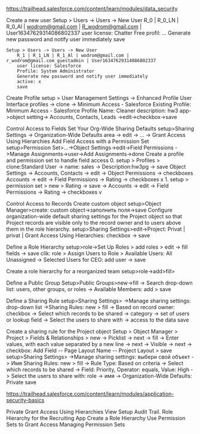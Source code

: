 https://trailhead.salesforce.com/content/learn/modules/data_security


Create a new user
    Setup > Users -> Users -> New User
        R_0 | R_0_LN | R_0_Al | wodrom@gmail.com | R_wodrom@gmail.com | User16347629314086802337
        user license: Chatter Free
        profil: ...
        Generate new password and notify user immediately
        save

    Setup > Users -> Users -> New User
        R_1 | R_1_LN | R_1_Al | wodrom@gmail.com | r_wodrom@gmail.com_guestadmin | User16347629314086802337
        user license: Salesforce
        Profile: System Administrator
        Generate new password and notify user immediately
        active: x
        save

Create Profile
    setup > User Management Settings -> Enhanced Profile User Interface
        profiles -> clone -> Minimum Access - Salesforce
            Existing Profile: Minimum Access - Salesforce
            Profile Name: Cleaner
            description: hw3
            app->object setting->
                Accounts, Contacts, Leads ->edit->checkbox->save
                
<!-- 
Assign a Profile
    setup > profiles -> profile name: Cleaner_hw3
        выбирать из списка убирать галочки
Create a Permission Set
    setup > Permission Sets -> New
        cleaner_ps
        cleaner_ps_api
        license: Salesforce
            Manage Assignments -> Add Assignments -> checkBox -> user -> Assign 
 -->

Control Access to Fields 
    Set Your Org-Wide Sharing Defaults
        setup>Sharing Settings -> Organization-Wide Defaults area -> edit -> ... -> Grant Access Using Hierarchies
    Add Field Access with a Permission Set
        setup>Permission Set>...->Object Settings->edit->Field Permissions
            ->Manage Assignments->user->Add Assignments->done 
    Create a profile and permission set to handle field access
        0. setup > Profiles > clone:Standard User -> name: sales -> Description:hw3pg -> save
            Object Settings -> 
                Accounts, Contacts -> edit -> Object Permissions -> checkboxes
                Accounts -> edit -> Field Permissions -> Rating -> checkboxes x
        1. setup > permission set > new > Rating -> save ->
            Accounts -> edit -> Field Permissions -> Rating -> checkboxes v

Control Access to Records
    Create custom object
        setup>Object Manager>create: custom object->заполнить поля->save
    Configure organization-wide default sharing settings for the Project object so that Project records are visible only to the record owner and to users above them in the role hierarchy.
        <!-- record owner and to users above them -->
        setup>Sharing Settings>edit->Project: Privat | privat | Grant Access Using Hierarchies: checkbox -> save

Define a Role Hierarchy
    setup>role->Set Up Roles > add roles > edit -> fill fields -> save
        clik: role > Assign Users to Role > Available Users: All Unassigned -> Selected Users for CEO: add user -> save

Create a role hierarchy for a reorganized team
    setup>role->add>fill>

Define a Public Group
    Setup>Public Groups>new->fill
        -> Search drop-down list: users, other groups, or roles
            -> Available Members: add
        > save

Define a Sharing Rule
    setup>Sharing Settings>
        ->Manage sharing settings: drop-down list
        ->Sharing Rules: new > fill 
            -> Based on record owner: checkbox
            -> Select which records to be shared
                -> category
                -> set of users or lookup field
            -> Select the users to share with
                -> access to the data
        save

Create a sharing rule for the Project object
    <!-- On the Project object, create a custom field:  -->
    Setup > Object Manager > Project > Fields & Relationships > new 
        -> Picklist -> next
        -> fill -> Enter values, with each value separated by a new line -> next
        <!-- Make the field visible to all profiles and add it to all page layouts -->
        -> Visible -> next -> checkbox: Add Field -- Page Layout Name -- Project Layout
    > save
    <!-- Create a sharing rule for the Project object:  -->
    setup>Sharing Settings>
        ->Manage sharing settings: выбери свой объект
        -> Имя Sharing Rules: new > fill 
            -> Rule Type: Based on criteria
            -> Select which records to be shared
                -> Field: Priority, Operator: equals, Value: High
                -> Select the users to share with: role -> имя
        -> Organization-Wide Defaults: Private
    save




https://trailhead.salesforce.com/content/learn/modules/application-security-basics

Private
Grant Access Using Hierarchies
View Setup Audit Trail.
Role Hierarchy for the Recruiting App
Create a Role Hierarchy
Use Permission Sets to Grant Access
Managing Permission Sets
